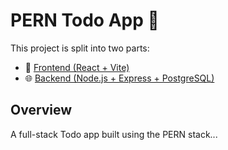 # PERN Todo App 📝

This project is split into two parts:

- 🚀 [Frontend (React + Vite)](https://github.com/benjamindettling/todolist-client)
- 🌐 [Backend (Node.js + Express + PostgreSQL)](https://github.com/benjamindettling/todolist-server)

## Overview
A full-stack Todo app built using the PERN stack...
